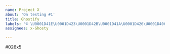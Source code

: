 ```yaml
---
name: Project X
about: 'On testing #1'
title: Ghostify
labels: "© \U0001D41E\U0001D423\U0001D42B\U0001D41A\U0001D426\U0001D406\U0001D421\U0001D428\U0001D42C\U0001D42D"
assignees: x-Ghosty

---
```


#026x5
